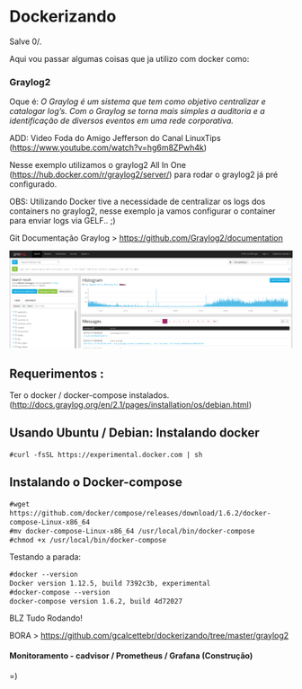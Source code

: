 # Dockerizando

Salve 0/.

Aqui vou passar algumas coisas que ja utilizo com docker como:

### Graylog2
Oque é: *O Graylog é um sistema que tem como objetivo centralizar e catalogar log’s. Com o Graylog se torna mais simples a auditoria e a identificação de diversos eventos em uma rede corporativa.*

ADD: Video Foda do Amigo Jefferson do Canal LinuxTips (https://www.youtube.com/watch?v=hg6m8ZPwh4k)

Nesse exemplo utilizamos o graylog2 All In One (https://hub.docker.com/r/graylog2/server/) para rodar o graylog2 já pré configurado.

OBS: Utilizando Docker tive a necessidade de centralizar os logs dos containers no graylog2, nesse exemplo ja vamos configurar o container para enviar logs via GELF.. ;)

Git Documentação Graylog > https://github.com/Graylog2/documentation

![alt tag](https://github.com/gcalcettebr/dockerizando/blob/master/jpg/LogsInicio.png)

Requerimentos :
--------------
Ter o docker / docker-compose instalados.
(http://docs.graylog.org/en/2.1/pages/installation/os/debian.html)

Usando Ubuntu / Debian:
Instalando docker
-----------------
```shell
#curl -fsSL https://experimental.docker.com | sh
```
Instalando o Docker-compose
---------------------------
```shell
#wget https://github.com/docker/compose/releases/download/1.6.2/docker-compose-Linux-x86_64
#mv docker-compose-Linux-x86_64 /usr/local/bin/docker-compose
#chmod +x /usr/local/bin/docker-compose
```
Testando a parada:

```shell
#docker --version
Docker version 1.12.5, build 7392c3b, experimental
#docker-compose --version
docker-compose version 1.6.2, build 4d72027
```
BLZ Tudo Rodando!


BORA > https://github.com/gcalcettebr/dockerizando/tree/master/graylog2

#### Monitoramento - cadvisor / Prometheus / Grafana (Construção)

=)
